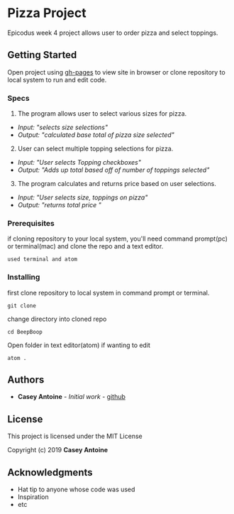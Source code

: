 # Pizza Project

Epicodus week 4 project allows user to order pizza and select toppings.

## Getting Started

Open project using [gh-pages](https://CaseyAntoine.github.io/Pizza) to view site in browser or clone repository to local system to run and edit code.


### Specs
 1. The program allows user to select various sizes for pizza.
  * _Input: "selects size selections"_
  * _Output: "calculated base total of pizza size selected"_

 2. User can select multiple topping selections for pizza.
  * _Input: "User selects Topping checkboxes"_
  * _Output: "Adds up total based off of number of toppings selected"_

 3. The program calculates and returns price based on user selections.
  * _Input: "User selects size, toppings on pizza"_
  * _Output: "returns total price "_


### Prerequisites

if cloning repository to your local system, you'll need command prompt(pc) or terminal(mac) and clone the repo and a text editor.

```
used terminal and atom
```


### Installing

first clone repository to local system in command prompt or terminal.

```
git clone
```

change directory into cloned repo

```
cd BeepBoop
```

Open folder in text editor(atom) if wanting to edit

```
atom .
```

## Authors

* **Casey Antoine** - *Initial work* - [github](https://github.com/CaseyAntoine)


## License

This project is licensed under the MIT License

Copyright (c) 2019 **Casey Antoine**

## Acknowledgments

* Hat tip to anyone whose code was used
* Inspiration
* etc
